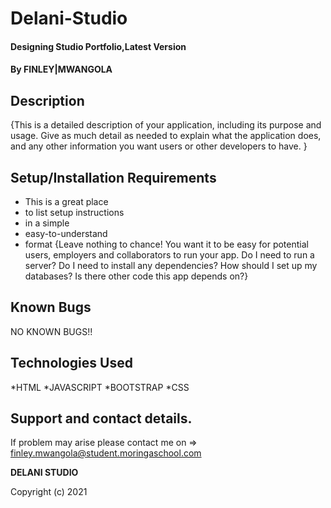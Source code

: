 # Delani-Studio
#### Designing Studio Portfolio,Latest Version
#### By **FINLEY|MWANGOLA**
## Description
{This is a detailed description of your application, including its purpose and usage.  Give as much detail as needed to explain what the application does, and any other information you want users or other developers to have. }

## Setup/Installation Requirements
* This is a great place
* to list setup instructions
* in a simple
* easy-to-understand
* format
{Leave nothing to chance! You want it to be easy for potential users, employers and collaborators to run your app. Do I need to run a server? Do I need to install any dependencies? How should I set up my databases? Is there other code this app depends on?}


## Known Bugs
NO KNOWN BUGS!!


## Technologies Used
*HTML
*JAVASCRIPT
*BOOTSTRAP
*CSS

## Support and contact details.
If problem may arise please contact me on => finley.mwangola@student.moringaschool.com
 
   **DELANI STUDIO**
   
  Copyright (c) 2021
